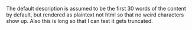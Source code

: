 The default description is assumed to be the first 30 words of the content by default, but rendered as plaintext not html so that no weird characters show up. Also this is long so that I can test it gets truncated.
